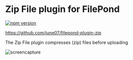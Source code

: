 # Zip File plugin for FilePond

[![npm version](https://badge.fury.io/js/filepond-plugin-zipfile.svg)](https://badge.fury.io/js/filepond-plugin-zipfile)

https://github.com/june07/filepond-plugin-zip

The Zip File plugin compresses (zip) files before uploading

![screencapture](https://github.com/june07/filepond-plugin-zip/assets/11353590/d9bd52bc-7e8b-4f95-be39-660cd2dc38b1)
